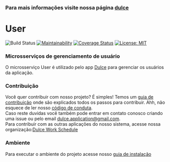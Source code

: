 ### Para mais informações visite nossa página [dulce](https://fga-gpp-mds.github.io/2018.1-Dulce_App/index.html)
# User
![Build Status](https://travis-ci.org/Dulce-Work-Schedule/2018.1-Dulce_User.svg?branch=master)
[![Maintainability](https://api.codeclimate.com/v1/badges/01b319bb89eb74d039dc/maintainability)](https://codeclimate.com/github/Dulce-Work-Schedule/2018.1-Dulce_User/maintainability)
[![Coverage Status](https://coveralls.io/repos/github/Dulce-Work-Schedule/2018.1-Dulce_User/badge.svg?branch=)](https://coveralls.io/github/Dulce-Work-Schedule/2018.1-Dulce_User?branch=master)
[![License: MIT](https://img.shields.io/badge/License-MIT-yellow.svg)](https://opensource.org/licenses/MIT)

### Microsserviços de gerenciamento de usuário

O microsserviço User é utilizado pelo app [Dulce](https://dulce-work-schedule.github.io/2018.1-Dulce_App/) para gerenciar os usuários da aplicação.


### Contribuição
Você quer contribuir com nosso projeto? É simples! Temos um [guia de contribuição](CONTRIBUTING.md) onde são explicados todos os passos para contribuir. Ahh, não esquece de ler nosso [código de conduta](CODE_OF_CONDUCT.md).   
Caso reste duvidas você também pode entrar em contato conosco criando uma issue ou pelo email dulce.application@gmail.com.  
Para contribuir com as outras aplicações do nosso sistema, acesse nossa organização:[Dulce Work Schedule](https://github.com/Dulce-Work-Schedule)

### Ambiente

Para executar o ambiente do projeto acesse nosso [guia de instalação](guia_de_instalacao.md)

